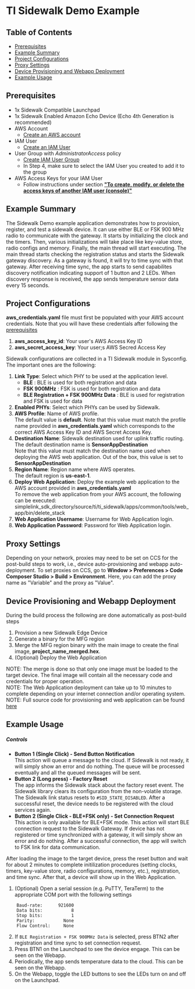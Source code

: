 TI Sidewalk Demo Example
==========================

## Table of Contents
* [Prerequisites](#Prerequisites)
* [Example Summary](#ExampleSummary)
* [Project Configurations](#ProjectConfigurations)
* [Proxy Settings](#ProxySettings)
* [Device Provisioning and Webapp Deployment](#DeviceProvisioningAndWebappDeployment)
* [Example Usage](#ExampleUsage)

## <a name="Prerequisites"></a>Prerequisites
* 1x Sidewalk Compatible Launchpad
* 1x Sidewalk Enabled Amazon Echo Device (Echo 4th Generation is recommended)
* AWS Account
    * [Create an AWS account](https://aws.amazon.com/)
* IAM User
    * [Create an IAM User](https://docs.aws.amazon.com/IAM/latest/UserGuide/id_users_create.html#id_users_create_console)
* User Group with *AdministratorAccess* policy
    * [Create IAM User Group](https://docs.aws.amazon.com/IAM/latest/UserGuide/id_groups_create.html)
    * In Step 4, make sure to select the IAM User you created to add it to the group
* AWS Access Keys for your IAM User
    * Follow instructions under section [**"To create, modify, or delete the access keys of another IAM user (console)"**](https://docs.aws.amazon.com/IAM/latest/UserGuide/id_credentials_access-keys.html#Using_CreateAccessKey)

## <a name="ExampleSummary"></a>Example Summary
The Sidewalk Demo example application demonstrates how to provision, register, and test a sidewalk device. It can use either BLE or FSK 900 MHz radio to communicate with the gateway. It starts by initializing the clock and the timers. Then, various initializations will take place like key-value store, radio configs and memory. Finally, the main thread will start executing. The main thread starts checking the registration status and starts the Sidewalk gateway discovery. As a gateway is found, it will try to time sync with that gateway. After receiving time sync, the app starts to send capabilites discovery notification indicating support of 1 button and 2 LEDs. When discovery response is received, the app sends temperature sensor data every 15 seconds.

## <a name="ProjectConfigurations"></a>Project Configurations
**aws_credentials.yaml** file must first be populated with your AWS account credentials. Note that you will have these credentials after following the [prerequisites](#Prerequisites)  

1. **aws_access_key_id**: Your user's AWS Access Key ID
2. **aws_secret_access_key**: Your user;s AWS Secred Access Key

Sidewalk configurations are collected in a TI Sidewalk module in Sysconfig. The important ones are the following:  

1. **Link Type**: Select which PHY to be used at the application level.
    * **BLE**                                   : BLE is used for both registration and data
    * **FSK 900MHz**                            : FSK is used for both registration and data
    * **BLE Registration + FSK 900MHz Data**    : BLE is used for registration and FSK is used for data
2. **Enabled PHYs**: Select which PHYs can be used by Sidewalk.
3. **AWS Profile**: Name of AWS profile.  
    The default value is **default**.
    Note that this value must match the profile name provided in **aws_credentials.yaml** which corresponds to the correct AWS Access Key ID and AWS Secret Access Key.
4. **Destination Name**: Sidewalk destination used for uplink traffic routing.  
    The default destination name is **SensorAppDestination**  
    Note that this value must match the destination name used when deploying the AWS web application. Out of the box, this value is set to **SensorAppDestination**
5. **Region Name**: Region name where AWS operates.  
    The default region is **us-east-1**.
6. **Deploy Web Application**: Deploy the example web application to the AWS account provided in **aws_credentials.yaml**  
    To remove the web application from your AWS account, the following can be executed: simplelink_sdk_directory/source/ti/ti_sidewalk/apps/common/tools/web_app/bin/delete_stack
7. **Web Application Username**: Username for Web Application login.
8. **Web Application Password**: Password for Web Application login.

## <a name="ProxySettings"></a>Proxy Settings
Depending on your network, proxies may need to be set on CCS for the post-build steps to work, i.e., device auto-provisioning and webapp auto-deployment. To set proxies on CCS, go to **Window > Preferences > Code Composer Studio > Build > Environment**. Here, you can add the proxy name as "Variable" and the proxy as "Value".

## <a name="DeviceProvisioningAndWebappDeployment"></a>Device Provisioning and Webapp Deployment
During the build process the following are done automatically as post-build steps

1. Provision a new Sidewalk Edge Device
2. Generate a binary for the MFG region
3. Merge the MFG region binary with the main image to create the final image, **project_name_merged.hex**.
4. (Optional) Deploy the Web Application

NOTE: The merge is done so that only one image must be loaded to the target device. The final image will contain all the necessary code and credentials for proper operation.  
NOTE: The Web Application deployment can take up to 10 minutes to complete depending on your internet connection and/or operating system.  
NOTE: Full source code for provisioning and web application can be found [here](https://github.com/TexasInstruments/amazon-sidewalk-sample-iot-app)

## <a name="ExampleUsage"></a>Example Usage

##### Controls
* **Button 1 (Single Click) - Send Button Notification**  
    This action will queue a message to the cloud.
    If Sidewalk is not ready, it will simply show an error and do nothing.
    The queue will be processed eventually and all the queued messages will be sent.
* **Button 2 (Long press) - Factory Reset**  
    The app informs the Sidewalk stack about the factory reset event.
    The Sidewalk library clears its configuration from the non-volatile storage.
    The Sidewalk link status resets to `#SID_STATE_DISABLED`.
    After a successful reset, the device needs to be registered with the cloud services again.
* **Button 2 (Single Click - BLE+FSK only) - Set Connection Request**  
    This action is only available for BLE+FSK mode.
    This action will start BLE connection request to the Sidewalk Gateway.
    If device has not registered or time synchronized with a gateway, it will simply show an error and do nothing.
    After a successful connection, the app will switch to FSK link for data communication.

After loading the image to the target device, press the reset button and wait for about 2 minutes to complete initilization procedures (setting clocks, timers, key-value store, radio configurations, memory, etc.), registration, and time sync. After that, a device will show up in the Web Application.

1. (Optional) Open a serial session (e.g. PuTTY, TeraTerm) to the appropriate COM port with the following settings
```
    Baud-rate:      921600
    Data bits:           8
    Stop bits:           1
    Parity:           None
    Flow Control:     None
```
2. If `BLE Registration + FSK 900MHz Data` is selected, press BTN2 after registration and time sync to set connection request.
3. Press BTN1 on the Launchpad to see the device engage. This can be seen on the Webapp.
4. Periodically, the app sends temperature data to the cloud. This can be seen on the Webapp.
5. On the Webapp, toggle the LED buttons to see the LEDs turn on and off on the Launchpad.